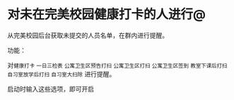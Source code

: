 # 对未在完美校园健康打卡的人进行@

从完美校园后台获取未提交的人员名单，在群内进行提醒。

功能：

对`健康打卡` `一日三检表` `公寓卫生区预告打扫` `公寓卫生区打扫` `公寓卫生区签到` `教室下课后打扫` `自习室放学后打扫` `自习室大扫除` 进行提醒。

启动时输入这些选项，即可开启

